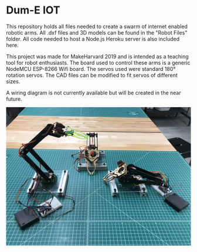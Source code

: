 # Dum-E IOT

This repository holds all files needed to create a swarm of internet enabled robotic arms. All .dxf files and 3D models can be found in the "Robot Files" folder. All code needed to host a Node.js Heroku server is also included here. 

This project was made for MakeHarvard 2019 and is intended as a teaching tool for robot enthusiasts. The board used to control these arms is a generic NodeMCU ESP-8266 Wifi board. The servos used were standard 180° rotation servos. The CAD files can be modified to fit servos of different sizes. 

A wiring diagram is not currently available but will be created in the near future.

![alt text](https://raw.githubusercontent.com/0xJeremy/Dum-E-IOT/master/images/image1.jpeg "Dum-E IOT Arms")